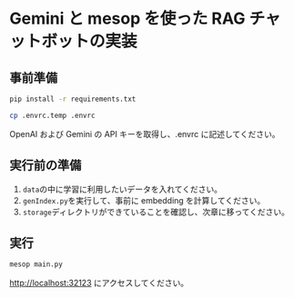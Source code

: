 # Gemini と mesop を使った RAG チャットボットの実装

## 事前準備

```bash
pip install -r requirements.txt
```

```bash
cp .envrc.temp .envrc
```

OpenAI および Gemini の API キーを取得し、.envrc に記述してください。

## 実行前の準備

1. `data`の中に学習に利用したいデータを入れてください。
1. `genIndex.py`を実行して、事前に embedding を計算してください。
1. `storage`ディレクトリができていることを確認し、次章に移ってください。

## 実行

```bash
mesop main.py
```

[http://localhost:32123](http://localhost:32123) にアクセスしてください。
